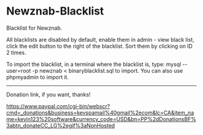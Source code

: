 Newznab-Blacklist
=================

Blacklist for Newznab.

All blacklists are disabled by default, enable them in admin - view black list, click the edit button to the right of the blacklist.
Sort them by clicking on ID 2 times.
 
To import the blacklist, in a terminal where the blacklist is, type: mysql --user=root -p newznab < binaryblacklist.sql to import.
You can also use phpmyadmin to import it.

---------------------------------------------------------------------------------------------------------------------

Donation link, if you want, thanks!

https://www.paypal.com/cgi-bin/webscr?cmd=_donations&business=kevspamail%40gmail%2ecom&lc=CA&item_name=kevin123%20software&currency_code=USD&bn=PP%2dDonationsBF%3abtn_donateCC_LG%2egif%3aNonHosted
